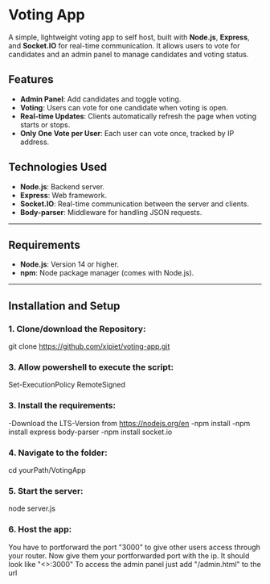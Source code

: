 # Voting App

A simple, lightweight voting app to self host, built with **Node.js**, **Express**, and **Socket.IO** for real-time communication. It allows users to vote for candidates and an admin panel to manage candidates and voting status.

## Features
- **Admin Panel**: Add candidates and toggle voting.
- **Voting**: Users can vote for one candidate when voting is open.
- **Real-time Updates**: Clients automatically refresh the page when voting starts or stops.
- **Only One Vote per User**: Each user can vote once, tracked by IP address.

## Technologies Used
- **Node.js**: Backend server.
- **Express**: Web framework.
- **Socket.IO**: Real-time communication between the server and clients.
- **Body-parser**: Middleware for handling JSON requests.

---

## Requirements
- **Node.js**: Version 14 or higher.
- **npm**: Node package manager (comes with Node.js).

---

## Installation and Setup

### 1. Clone/download the Repository:
git clone https://github.com/xipiet/voting-app.git

### 3. Allow powershell to execute the script:
Set-ExecutionPolicy RemoteSigned

### 3. Install the requirements:
-Download the LTS-Version from https://nodejs.org/en
-npm install 
-npm install express body-parser
-npm install socket.io

### 4. Navigate to the folder:
cd yourPath/VotingApp

### 5. Start the server:
node server.js

### 6. Host the app:
You have to portforward the port "3000" to give other users access through your router.
Now give them your portforwarded port with the ip. It should look like "<<yourIp>>:3000"
To access the admin panel just add "/admin.html" to the url

